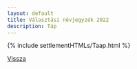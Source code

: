 ```yaml
---
layout: default
title: Választási névjegyzék 2022
description: Táp
---
```


{% include settlementHTMLs/Taap.html %}

[Vissza](./)